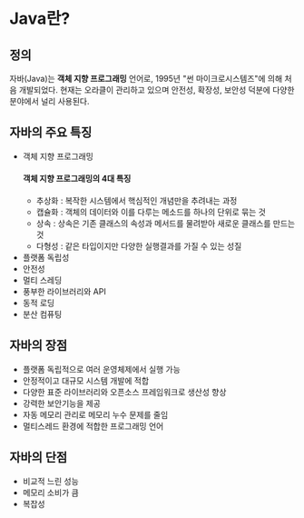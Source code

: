 # Java란?
## 정의
자바(Java)는 <strong>객체 지향 프로그래밍</strong> 언어로, 1995년 "썬 마이크로시스템즈"에 의해 처음 개발되었다. 현재는 오라클이 관리하고 있으며 안전성, 확장성, 보안성 덕분에 다양한 분야에서 널리 사용된다.

## 자바의 주요 특징
- 객체 지향 프로그래밍
  #### 객체 지향 프로그래밍의 4대 특징
  - 추상화 : 복작한 시스템에서 핵심적인 개념만을 추려내는 과정
  - 캡슐화 : 객체의 데이터와 이를 다루는 메소드를 하나의 단위로 묶는 것
  - 상속 : 상속은 기존 클래스의 속성과 메서드를 물려받아 새로운 클래스를 만드는 것
  - 다형성 : 같은 타입이지만 다양한 실행결과를 가질 수 있는 성질
- 플랫폼 독립성
- 안전성
- 멀티 스레딩
- 풍부한 라이브러리와 API
- 동적 로딩
- 분산 컴퓨팅

## 자바의 장점
- 플랫폼 독립적으로 여러 운영체제에서 실행 가능
- 안정적이고 대규모 시스템 개발에 적합
- 다양한 표준 라이브러리와 오픈소스 프레임워크로 생산성 향상
- 강력한 보안기능을 제공
- 자동 메모리 관리로 메모리 누수 문제를 줄임
- 멀티스레드 환경에 적합한 프로그래밍 언어

## 자바의 단점
- 비교적 느린 성능
- 메모리 소비가 큼
- 복잡성
